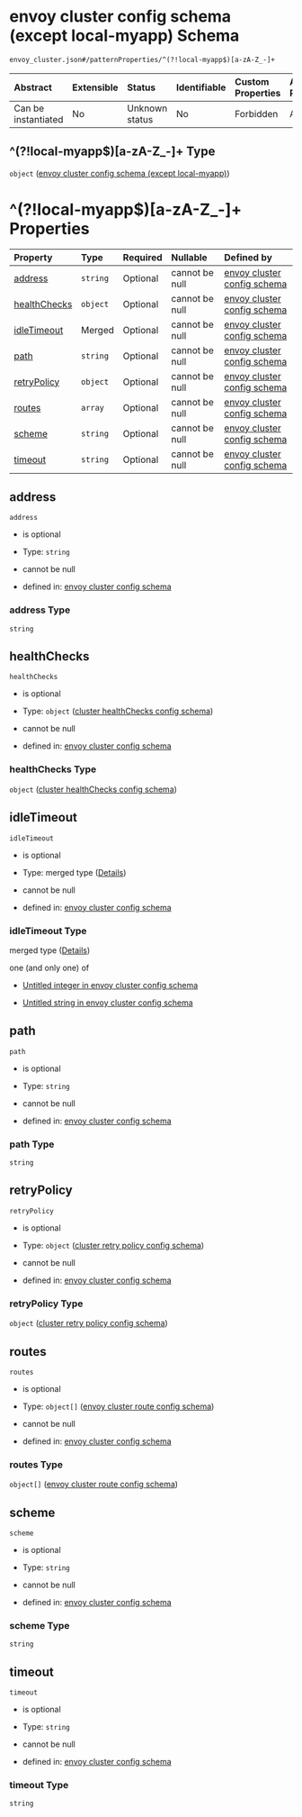 # envoy cluster config schema (except local-myapp) Schema

```txt
envoy_cluster.json#/patternProperties/^(?!local-myapp$)[a-zA-Z_-]+
```



| Abstract            | Extensible | Status         | Identifiable | Custom Properties | Additional Properties | Access Restrictions | Defined In                                                                |
| :------------------ | :--------- | :------------- | :----------- | :---------------- | :-------------------- | :------------------ | :------------------------------------------------------------------------ |
| Can be instantiated | No         | Unknown status | No           | Forbidden         | Allowed               | none                | [envoy\_cluster.json\*](../out/envoy_cluster.json "open original schema") |

## ^(?!local-myapp$)\[a-zA-Z\_-]+ Type

`object` ([envoy cluster config schema (except local-myapp)](envoy_cluster-patternproperties-envoy-cluster-config-schema-except-local-myapp.md))

# ^(?!local-myapp$)\[a-zA-Z\_-]+ Properties

| Property                      | Type     | Required | Nullable       | Defined by                                                                                                                                                                                                                                                   |
| :---------------------------- | :------- | :------- | :------------- | :----------------------------------------------------------------------------------------------------------------------------------------------------------------------------------------------------------------------------------------------------------- |
| [address](#address)           | `string` | Optional | cannot be null | [envoy cluster config schema](envoy_cluster-patternproperties-envoy-cluster-config-schema-except-local-myapp-properties-address.md "envoy_cluster.json#/patternProperties/^(?!local-myapp$)\[a-zA-Z_-]+/properties/address")                                 |
| [healthChecks](#healthchecks) | `object` | Optional | cannot be null | [envoy cluster config schema](envoy_cluster-patternproperties-envoy-cluster-config-schema-except-local-myapp-properties-cluster-healthchecks-config-schema.md "envoy_cluster.json#/patternProperties/^(?!local-myapp$)\[a-zA-Z_-]+/properties/healthChecks") |
| [idleTimeout](#idletimeout)   | Merged   | Optional | cannot be null | [envoy cluster config schema](envoy_cluster-patternproperties-envoy-cluster-config-schema-except-local-myapp-properties-idletimeout.md "envoy_cluster.json#/patternProperties/^(?!local-myapp$)\[a-zA-Z_-]+/properties/idleTimeout")                         |
| [path](#path)                 | `string` | Optional | cannot be null | [envoy cluster config schema](envoy_cluster-patternproperties-envoy-cluster-config-schema-except-local-myapp-properties-path.md "envoy_cluster.json#/patternProperties/^(?!local-myapp$)\[a-zA-Z_-]+/properties/path")                                       |
| [retryPolicy](#retrypolicy)   | `object` | Optional | cannot be null | [envoy cluster config schema](envoy_cluster-patternproperties-envoy-cluster-config-schema-except-local-myapp-properties-cluster-retry-policy-config-schema.md "envoy_cluster.json#/patternProperties/^(?!local-myapp$)\[a-zA-Z_-]+/properties/retryPolicy")  |
| [routes](#routes)             | `array`  | Optional | cannot be null | [envoy cluster config schema](envoy_cluster-patternproperties-envoy-cluster-config-schema-except-local-myapp-properties-cluster-routes-config-schema.md "envoy_cluster.json#/patternProperties/^(?!local-myapp$)\[a-zA-Z_-]+/properties/routes")             |
| [scheme](#scheme)             | `string` | Optional | cannot be null | [envoy cluster config schema](envoy_cluster-patternproperties-envoy-cluster-config-schema-except-local-myapp-properties-scheme.md "envoy_cluster.json#/patternProperties/^(?!local-myapp$)\[a-zA-Z_-]+/properties/scheme")                                   |
| [timeout](#timeout)           | `string` | Optional | cannot be null | [envoy cluster config schema](envoy_cluster-patternproperties-envoy-cluster-config-schema-except-local-myapp-properties-timeout.md "envoy_cluster.json#/patternProperties/^(?!local-myapp$)\[a-zA-Z_-]+/properties/timeout")                                 |

## address



`address`

* is optional

* Type: `string`

* cannot be null

* defined in: [envoy cluster config schema](envoy_cluster-patternproperties-envoy-cluster-config-schema-except-local-myapp-properties-address.md "envoy_cluster.json#/patternProperties/^(?!local-myapp$)\[a-zA-Z_-]+/properties/address")

### address Type

`string`

## healthChecks



`healthChecks`

* is optional

* Type: `object` ([cluster healthChecks config schema](envoy_cluster-patternproperties-envoy-cluster-config-schema-except-local-myapp-properties-cluster-healthchecks-config-schema.md))

* cannot be null

* defined in: [envoy cluster config schema](envoy_cluster-patternproperties-envoy-cluster-config-schema-except-local-myapp-properties-cluster-healthchecks-config-schema.md "envoy_cluster.json#/patternProperties/^(?!local-myapp$)\[a-zA-Z_-]+/properties/healthChecks")

### healthChecks Type

`object` ([cluster healthChecks config schema](envoy_cluster-patternproperties-envoy-cluster-config-schema-except-local-myapp-properties-cluster-healthchecks-config-schema.md))

## idleTimeout



`idleTimeout`

* is optional

* Type: merged type ([Details](envoy_cluster-patternproperties-envoy-cluster-config-schema-except-local-myapp-properties-idletimeout.md))

* cannot be null

* defined in: [envoy cluster config schema](envoy_cluster-patternproperties-envoy-cluster-config-schema-except-local-myapp-properties-idletimeout.md "envoy_cluster.json#/patternProperties/^(?!local-myapp$)\[a-zA-Z_-]+/properties/idleTimeout")

### idleTimeout Type

merged type ([Details](envoy_cluster-patternproperties-envoy-cluster-config-schema-except-local-myapp-properties-idletimeout.md))

one (and only one) of

* [Untitled integer in envoy cluster config schema](envoy_cluster-patternproperties-envoy-cluster-config-schema-except-local-myapp-properties-idletimeout-oneof-0.md "check type definition")

* [Untitled string in envoy cluster config schema](envoy_cluster-patternproperties-envoy-cluster-config-schema-except-local-myapp-properties-idletimeout-oneof-1.md "check type definition")

## path



`path`

* is optional

* Type: `string`

* cannot be null

* defined in: [envoy cluster config schema](envoy_cluster-patternproperties-envoy-cluster-config-schema-except-local-myapp-properties-path.md "envoy_cluster.json#/patternProperties/^(?!local-myapp$)\[a-zA-Z_-]+/properties/path")

### path Type

`string`

## retryPolicy



`retryPolicy`

* is optional

* Type: `object` ([cluster retry policy config schema](envoy_cluster-patternproperties-envoy-cluster-config-schema-except-local-myapp-properties-cluster-retry-policy-config-schema.md))

* cannot be null

* defined in: [envoy cluster config schema](envoy_cluster-patternproperties-envoy-cluster-config-schema-except-local-myapp-properties-cluster-retry-policy-config-schema.md "envoy_cluster.json#/patternProperties/^(?!local-myapp$)\[a-zA-Z_-]+/properties/retryPolicy")

### retryPolicy Type

`object` ([cluster retry policy config schema](envoy_cluster-patternproperties-envoy-cluster-config-schema-except-local-myapp-properties-cluster-retry-policy-config-schema.md))

## routes



`routes`

* is optional

* Type: `object[]` ([envoy cluster route config schema](envoy_cluster-patternproperties-envoy-cluster-config-schema-except-local-myapp-properties-cluster-routes-config-schema-envoy-cluster-route-config-schema.md))

* cannot be null

* defined in: [envoy cluster config schema](envoy_cluster-patternproperties-envoy-cluster-config-schema-except-local-myapp-properties-cluster-routes-config-schema.md "envoy_cluster.json#/patternProperties/^(?!local-myapp$)\[a-zA-Z_-]+/properties/routes")

### routes Type

`object[]` ([envoy cluster route config schema](envoy_cluster-patternproperties-envoy-cluster-config-schema-except-local-myapp-properties-cluster-routes-config-schema-envoy-cluster-route-config-schema.md))

## scheme



`scheme`

* is optional

* Type: `string`

* cannot be null

* defined in: [envoy cluster config schema](envoy_cluster-patternproperties-envoy-cluster-config-schema-except-local-myapp-properties-scheme.md "envoy_cluster.json#/patternProperties/^(?!local-myapp$)\[a-zA-Z_-]+/properties/scheme")

### scheme Type

`string`

## timeout



`timeout`

* is optional

* Type: `string`

* cannot be null

* defined in: [envoy cluster config schema](envoy_cluster-patternproperties-envoy-cluster-config-schema-except-local-myapp-properties-timeout.md "envoy_cluster.json#/patternProperties/^(?!local-myapp$)\[a-zA-Z_-]+/properties/timeout")

### timeout Type

`string`
